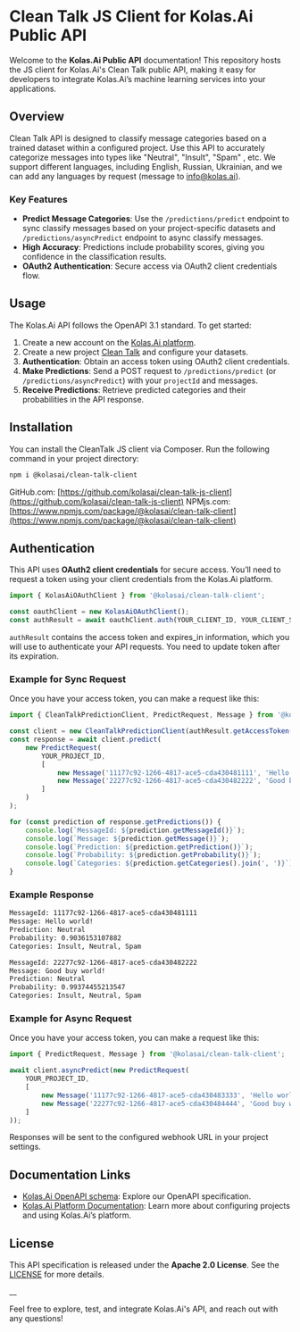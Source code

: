 # Clean Talk JS Client for Kolas.Ai Public API

Welcome to the **Kolas.Ai Public API** documentation! This repository hosts the JS client for Kolas.Ai's Clean Talk public API, making it easy for developers to integrate Kolas.Ai’s machine learning services into your applications.

## Overview

Clean Talk API is designed to classify message categories based on a trained dataset within a configured project. Use this API to accurately categorize messages into types like "Neutral", "Insult", "Spam" , etc. We support different languages, including English, Russian, Ukrainian, and we can add any languages by request (message to info@kolas.ai).

### Key Features
- **Predict Message Categories**: Use the `/predictions/predict` endpoint to sync classify messages based on your project-specific datasets and `/predictions/asyncPredict` endpoint to async classify messages.
- **High Accuracy**: Predictions include probability scores, giving you confidence in the classification results.
- **OAuth2 Authentication**: Secure access via OAuth2 client credentials flow.

## Usage

The Kolas.Ai API follows the OpenAPI 3.1 standard. To get started:

1. Create a new account on the [Kolas.Ai platform](https://app.kolas.ai/register).
2. Create a new project [Clean Talk](https://app.kolas.ai/projects/create) and configure your datasets.
3. **Authentication**: Obtain an access token using OAuth2 client credentials.
4. **Make Predictions**: Send a POST request to `/predictions/predict` (or `/predictions/asyncPredict`) with your `projectId` and messages.
5. **Receive Predictions**: Retrieve predicted categories and their probabilities in the API response.

## Installation
You can install the CleanTalk JS client via Composer. Run the following command in your project directory:

```bash
npm i @kolasai/clean-talk-client
```
GitHub.com: [https://github.com/kolasai/clean-talk-js-client](https://github.com/kolasai/clean-talk-js-client)
NPMjs.com: [https://www.npmjs.com/package/@kolasai/clean-talk-client](https://www.npmjs.com/package/@kolasai/clean-talk-client)

## Authentication

This API uses **OAuth2 client credentials** for secure access. You’ll need to request a token using your client credentials from the Kolas.Ai platform.

```ts
import { KolasAiOAuthClient } from '@kolasai/clean-talk-client';

const oauthClient = new KolasAiOAuthClient();
const authResult = await oauthClient.auth(YOUR_CLIENT_ID, YOUR_CLIENT_SECRET);

```

`authResult` contains the access token and expires_in information, which you will use to authenticate your API requests. You need to update token after its expiration.

### Example for Sync Request
Once you have your access token, you can make a request like this:

```ts
import { CleanTalkPredictionClient, PredictRequest, Message } from '@kolasai/clean-talk-client';

const client = new CleanTalkPredictionClient(authResult.getAccessToken());
const response = await client.predict(
    new PredictRequest(
        YOUR_PROJECT_ID,
        [
            new Message('11177c92-1266-4817-ace5-cda430481111', 'Hello world!'),
            new Message('22277c92-1266-4817-ace5-cda430482222', 'Good buy world!'),
        ]
    )
);

for (const prediction of response.getPredictions()) {
    console.log(`MessageId: ${prediction.getMessageId()}`);
    console.log(`Message: ${prediction.getMessage()}`);
    console.log(`Prediction: ${prediction.getPrediction()}`);
    console.log(`Probability: ${prediction.getProbability()}`);
    console.log(`Categories: ${prediction.getCategories().join(', ')}`);
}
```

### Example Response

```txt
MessageId: 11177c92-1266-4817-ace5-cda430481111
Message: Hello world!
Prediction: Neutral
Probability: 0.9036153107882
Categories: Insult, Neutral, Spam

MessageId: 22277c92-1266-4817-ace5-cda430482222
Message: Good buy world!
Prediction: Neutral
Probability: 0.99374455213547
Categories: Insult, Neutral, Spam
```

### Example for Async Request
Once you have your access token, you can make a request like this:

```ts
import { PredictRequest, Message } from '@kolasai/clean-talk-client';

await client.asyncPredict(new PredictRequest(
    YOUR_PROJECT_ID,
    [
        new Message('11177c92-1266-4817-ace5-cda430483333', 'Hello world!'),
        new Message('22277c92-1266-4817-ace5-cda430484444', 'Good buy world!'),
    ]
));
```

Responses will be sent to the configured webhook URL in your project settings.

## Documentation Links
- [Kolas.Ai OpenAPI schema](https://github.com/kolasai/public-openapi): Explore our OpenAPI specification.
- [Kolas.Ai Platform Documentation](https://kolas.ai/documentation/): Learn more about configuring projects and using Kolas.Ai’s platform.

## License

This API specification is released under the **Apache 2.0 License**. See the [LICENSE](https://www.apache.org/licenses/LICENSE-2.0.html) for more details.

__

Feel free to explore, test, and integrate Kolas.Ai's API, and reach out with any questions!
